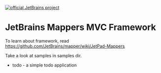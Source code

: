 [![official JetBrains project](http://jb.gg/badges/official-plastic.svg)](https://confluence.jetbrains.com/display/ALL/JetBrains+on+GitHub)

# JetBrains Mappers MVC Framework

To learn about framework, read https://github.com/JetBrains/mapper/wiki/JetPad-Mappers

Take a look at samples in samples dir.

* todo - a simple todo application